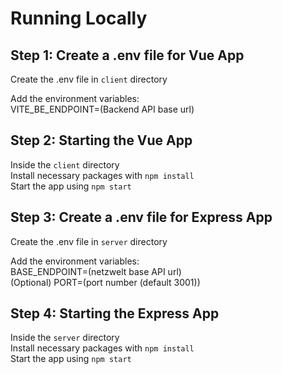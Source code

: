 # Running Locally

## Step 1: Create a .env file for Vue App
Create the .env file in `client` directory

Add the environment variables:\
VITE_BE_ENDPOINT=(Backend API base url)

## Step 2: Starting the Vue App
Inside the `client` directory\
Install necessary packages with `npm install`\
Start the app using `npm start`

## Step 3: Create a .env file for Express App
Create the .env file in `server` directory

Add the environment variables: \
BASE_ENDPOINT=(netzwelt base API url) \
(Optional) PORT=(port number (default 3001))

## Step 4: Starting the Express App
Inside the `server` directory\
Install necessary packages with `npm install`\
Start the app using `npm start`
